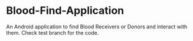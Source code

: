 # Blood-Find-Application
An Android application to find Blood Receivers or Donors and interact with them. 
Check test branch for the code.
